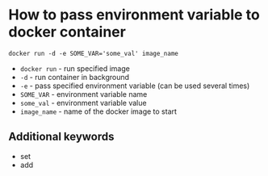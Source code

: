 # How to pass environment variable to docker container

```docker
docker run -d -e SOME_VAR='some_val' image_name
```

- `docker run` - run specified image
- `-d` - run container in background
- `-e` - pass specified environment variable (can be used several times)
- `SOME_VAR` - environment variable name
- `some_val` - environment variable value
- `image_name` - name of the docker image to start


## Additional keywords
- set
- add
